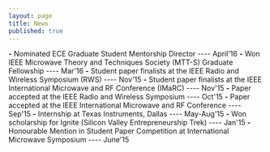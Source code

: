 ```yaml
---
layout: page
title: News
published: true
---
```


**-** Nominated ECE Graduate Student Mentorship Director ----  April'16
**-** Won IEEE Microwave Theory and Techniques Society (MTT-S) Graduate Fellowship ---- Mar'16
**-** Student paper finalists at the IEEE Radio and Wireless Symposium (RWS) ---- Nov'15
**-** Student paper finalists at the IEEE International Microwave and RF Conference (IMaRC) ---- Nov'15
**-** Paper accepted at the IEEE Radio and Wireless Symposium  ---- Oct'15
**-** Paper accepted at the IEEE International Microwave and RF Conference ---- Sep'15
**-** Internship at Texas Instruments, Dallas  ---- May-Aug'15
**-** Won scholarship for Ignite (Silicon Valley Entrepreneurship Trek) ---- Jan'15
**-** Honourable Mention in Student Paper Competition at International Microwave Symposium ---- June'15

